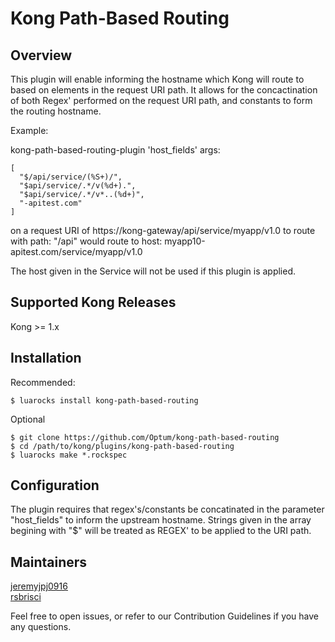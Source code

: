 # Kong Path-Based Routing
## Overview
This plugin will enable informing the hostname which Kong will route to based on elements in the request URI path. It allows for the concactination of both Regex' performed on the request URI path, and constants to form the routing hostname. 

Example:

kong-path-based-routing-plugin 'host_fields' args: 
```
[
  "$/api/service/(%S+)/",
  "$api/service/.*/v(%d+).",
  "$api/service/.*/v*..(%d+)",
  "-apitest.com"
]
```
on a request URI of https://kong-gateway/api/service/myapp/v1.0
to route with path: "/api"
would route to host:
myapp10-apitest.com/service/myapp/v1.0

The host given in the Service will not be used if this plugin is applied.

## Supported Kong Releases
Kong >= 1.x 

## Installation
Recommended:
```
$ luarocks install kong-path-based-routing
```

Optional
```
$ git clone https://github.com/Optum/kong-path-based-routing
$ cd /path/to/kong/plugins/kong-path-based-routing
$ luarocks make *.rockspec
```

## Configuration
The plugin requires that regex's/constants be concatinated in the parameter "host_fields" to inform the upstream hostname.
Strings given in the array begining with "$" will be treated as REGEX' to be applied to the URI path.

## Maintainers
[jeremyjpj0916](https://github.com/jeremyjpj0916)  
[rsbrisci](https://github.com/rsbrisci)  

Feel free to open issues, or refer to our Contribution Guidelines if you have any questions.
